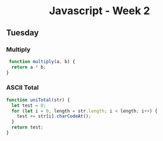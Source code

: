 <h1 align="center">Javascript - Week 2</h1>
  
  
 ## Tuesday
 
 <h3>Multiply</h3>
 
```javascript
 function multiply(a, b) {
  return a * b;
}
```
 
<h3>ASCII Total</h3>

```javascript
function uniTotal(str) {
  let test = 0;
  for (let i = 0, length = str.length; i < length; i++) {
    test += str[i].charCodeAt();
  }
  return test;
}
```
